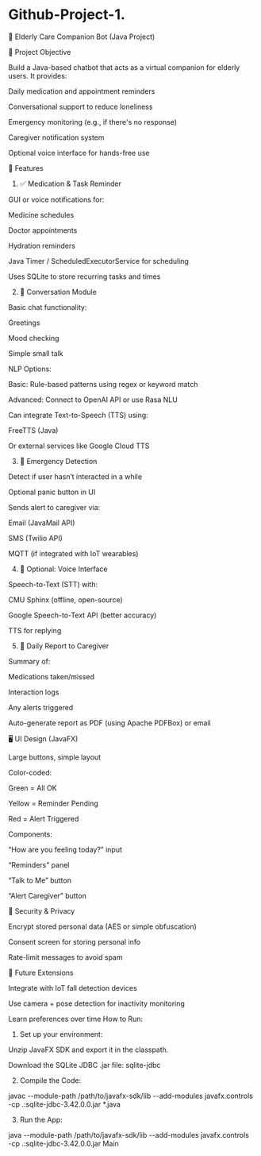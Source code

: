 # Github-Project-1.

🧓 Elderly Care Companion Bot (Java Project)

🧠 Project Objective

Build a Java-based chatbot that acts as a  virtual companion for elderly users. It provides:

Daily medication and appointment reminders

Conversational support to reduce loneliness

Emergency monitoring (e.g., if there's no response)

Caregiver notification system

Optional voice interface for hands-free use

🔑 Features

1. ✅ Medication & Task Reminder

GUI or voice notifications for:

Medicine schedules

Doctor appointments

Hydration reminders


Java Timer / ScheduledExecutorService for scheduling

Uses SQLite to store recurring tasks and times

2. 💬 Conversation Module

Basic chat functionality:

Greetings

Mood checking

Simple small talk


NLP Options:

Basic: Rule-based patterns using regex or keyword match

Advanced: Connect to OpenAI API or use Rasa NLU


Can integrate Text-to-Speech (TTS) using:

FreeTTS (Java)

Or external services like Google Cloud TTS

3. 🚨 Emergency Detection

Detect if user hasn’t interacted in a while

Optional panic button in UI

Sends alert to caregiver via:

Email (JavaMail API)

SMS (Twilio API)

MQTT (if integrated with IoT wearables)

4. 📱 Optional: Voice Interface

Speech-to-Text (STT) with:

CMU Sphinx (offline, open-source)

Google Speech-to-Text API (better accuracy)


TTS for replying

5. 🧾 Daily Report to Caregiver

Summary of:

Medications taken/missed

Interaction logs

Any alerts triggered


Auto-generate report as PDF (using Apache PDFBox) or email

🖥️ UI Design (JavaFX)

Large buttons, simple layout

Color-coded:

Green = All OK

Yellow = Reminder Pending

Red = Alert Triggered


Components:

“How are you feeling today?” input

“Reminders” panel

“Talk to Me” button

“Alert Caregiver” button

🔐 Security & Privacy

Encrypt stored personal data (AES or simple obfuscation)

Consent screen for storing personal info

Rate-limit messages to avoid spam

🧪 Future Extensions

Integrate with IoT fall detection devices

Use camera + pose detection for inactivity monitoring

Learn preferences over time
How to Run:
1. Set up your environment:

Unzip JavaFX SDK and export it in the classpath.

Download the SQLite JDBC .jar file: sqlite-jdbc



2. Compile the Code:

javac --module-path /path/to/javafx-sdk/lib --add-modules javafx.controls \
  -cp .:sqlite-jdbc-3.42.0.0.jar *.java


3. Run the App:

java --module-path /path/to/javafx-sdk/lib --add-modules javafx.controls \
  -cp .:sqlite-jdbc-3.42.0.0.jar Main





